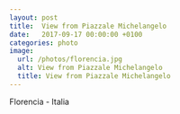```yaml
---
layout: post
title:  View from Piazzale Michelangelo
date:   2017-09-17 00:00:00 +0100
categories: photo
image:
  url: /photos/florencia.jpg
  alt: View from Piazzale Michelangelo
  title: View from Piazzale Michelangelo
---
```

Florencia - Italia

